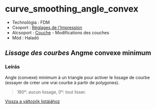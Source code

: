 # curve\_smoothing\_angle\_convex

* Technológia : FDM
* Csoport : [Réglages de l'Impression](../print_settings/print_settings.md)
* Alcsoport : [Couche](../print_settings/print_settings.md#couche) - Modifications des couches
* Mód : Haladó

## _Lissage des courbes_ Angme convexe minimum

### Leírás

Angle \(convexe\) minimum à un triangle pour activer le lissage de courbe \(essayer de créer une vrai courbe à partir de polygones\).

> 180°: aucun lissage, 0°: tout lisser.

[Vissza a változók listájához](variable_list.md)

